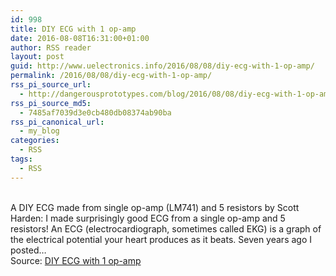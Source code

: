 ```yaml
---
id: 998
title: DIY ECG with 1 op-amp
date: 2016-08-08T16:31:00+01:00
author: RSS reader
layout: post
guid: http://www.uelectronics.info/2016/08/08/diy-ecg-with-1-op-amp/
permalink: /2016/08/08/diy-ecg-with-1-op-amp/
rss_pi_source_url:
  - http://dangerousprototypes.com/blog/2016/08/08/diy-ecg-with-1-op-amp/
rss_pi_source_md5:
  - 7485af7039d3e0cb480db08374ab90ba
rss_pi_canonical_url:
  - my_blog
categories:
  - RSS
tags:
  - RSS
---
```

&#013;  
A DIY ECG made from single op-amp (LM741) and 5 resistors by Scott Harden: I made surprisingly good ECG from a single op-amp and 5 resistors! An ECG (electrocardiograph, sometimes called EKG) is a graph of the electrical potential your heart produces as it beats. Seven years ago I posted…&#013;  
Source: <a href="http://dangerousprototypes.com/blog/2016/08/08/diy-ecg-with-1-op-amp/" target="_blank">DIY ECG with 1 op-amp</a>